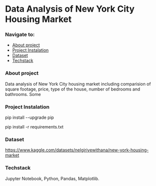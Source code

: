 # Data Analysis of New York City Housing Market

### Navigate to:
  * [About project](#about)
  * [Project Instalation](Project_instalation)
  * [Dataset](Dataset)
  * [Techstack](Techstack)


<a name="about"></a>
### About project
Data analysis of New York City housing market including comparision of square footage, price, type of the house, number of bedrooms and bathrooms. Some 


### Project Instalation
pip install --upgrade pip

pip install -r requirements.txt

### Dataset
https://www.kaggle.com/datasets/nelgiriyewithana/new-york-housing-market

### Techstack
Jupyter Notebook, Python, Pandas, Matplotlib.
